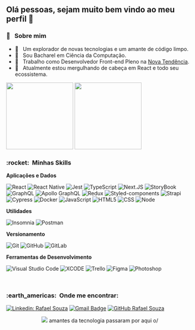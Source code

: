 ## Olá pessoas, sejam muito bem vindo ao meu perfil 👋

<h3>👨 &nbsp; Sobre mim</h3>

- 🤔 &nbsp; Um explorador de novas tecnologias e um amante de código limpo.
- 🔭 &nbsp; Sou Bacharel em Ciência da Computação.
- 💼 &nbsp; Trabalho como Desenvolvedor Front-end Pleno na <a href="https://www.ntendencia.com.br/" target="_blank" rel="noopener noreferrer">Nova Tendência</a>.
- 🌱 &nbsp; Atualmente estou mergulhando de cabeça em React e todo seu ecossistema. 

<div>
  <img height="180em" src="https://github-readme-stats.vercel.app/api?username=rafaelsouz&show_icons=true&theme=default&include_all_commits=true&count_private=true"/>
  <img height="180em" src="https://github-readme-stats.vercel.app/api/top-langs/?username=rafaelsouz&layout=compact&langs_count=7&theme=default"/>
</div>


<h3> :rocket: &nbsp;Minhas Skills </h3>

**Aplicações e Dados**

  ![React](https://img.shields.io/badge/React-20232A?style=for-the-badge&logo=react&logoColor=61DAFB)
  ![React Native](https://img.shields.io/badge/React_Native-20232A?style=for-the-badge&logo=react&logoColor=61DAFB)
  ![Jest](https://img.shields.io/badge/Jest-C21325?style=for-the-badge&logo=jest&logoColor=white)
  ![TypeScript](https://img.shields.io/badge/TypeScript-007ACC?style=for-the-badge&logo=typescript&logoColor=white)
  ![Next.JS](https://img.shields.io/badge/next.js-000000?style=for-the-badge&logo=nextdotjs&logoColor=white)
  ![StoryBook](https://img.shields.io/badge/storybook-FF4785?style=for-the-badge&logo=storybook&logoColor=white)
  ![GraphQL](https://img.shields.io/badge/GraphQl-E10098?style=for-the-badge&logo=graphql&logoColor=white)
  ![Apollo GraphQL](https://img.shields.io/badge/Apollo%20GraphQL-311C87?&style=for-the-badge&logo=Apollo%20GraphQL&logoColor=white)
  ![Redux](https://img.shields.io/badge/Redux-593D88?style=for-the-badge&logo=redux&logoColor=white)
  ![Styled-components](https://img.shields.io/badge/styled--components-DB7093?style=for-the-badge&logo=styled-components&logoColor=white)
  ![Strapi](https://img.shields.io/badge/strapi-2e7eea?style=for-the-badge&logo=strapi&logoColor=white)
  ![Cypress](https://img.shields.io/badge/Cypress-17202C?style=for-the-badge&logo=cypress&logoColor=white)
  ![Docker](https://img.shields.io/badge/Docker-2CA5E0?style=for-the-badge&logo=docker&logoColor=white)
  ![JavaScript](https://img.shields.io/badge/JavaScript-323330?style=for-the-badge&logo=javascript&logoColor=F7DF1E)
  ![HTML5](https://img.shields.io/badge/HTML5-E34F26?style=for-the-badge&logo=html5&logoColor=white)
  ![CSS](https://img.shields.io/badge/CSS3-1572B6?style=for-the-badge&logo=css3&logoColor=white)
  ![Node](https://img.shields.io/badge/Node.js-339933?style=for-the-badge&logo=nodedotjs&logoColor=white)

**Utilidades**

  ![Insomnia](https://img.shields.io/badge/Insomnia-5849be?style=for-the-badge&logo=Insomnia&logoColor=white)
  ![Postman](https://img.shields.io/badge/Postman-FF6C37?style=for-the-badge&logo=Postman&logoColor=white)

**Versionamento**

  ![Git](https://img.shields.io/badge/Git-F05032?style=for-the-badge&logo=git&logoColor=white)
  ![GitHub](https://img.shields.io/badge/GitHub-100000?style=for-the-badge&logo=github&logoColor=white)
  ![GitLab](https://img.shields.io/badge/GitLab-330F63?style=for-the-badge&logo=gitlab&logoColor=white)

**Ferramentas de Desenvolvimento**

  ![Visual Studio Code](https://img.shields.io/badge/Visual_Studio_Code-0078D4?style=for-the-badge&logo=visual%20studio%20code&logoColor=white)
  ![XCODE](https://img.shields.io/badge/Xcode-007ACC?style=for-the-badge&logo=Xcode&logoColor=white)
  ![Trello](https://img.shields.io/badge/Trello-0052CC?style=for-the-badge&logo=trello&logoColor=white)
  ![Figma](https://img.shields.io/badge/Figma-F24E1E?style=for-the-badge&logo=figma&logoColor=white)
  ![Photoshop](https://img.shields.io/badge/Adobe%20Photoshop-31A8FF?style=for-the-badge&logo=Adobe%20Photoshop&logoColor=black)

<br/>

<h3> :earth_americas: &nbsp;Onde me encontrar: </h3> 

[![Linkedin: Rafael Souza](https://img.shields.io/badge/LinkedIn-0077B5?style=for-the-badge&logo=linkedin&logoColor=white&link=https://www.linkedin.com/in/rafaelsouz/)](https://www.linkedin.com/in/rafaelsouz/)
[![Gmail Badge](https://img.shields.io/badge/Gmail-D14836?style=for-the-badge&logo=gmail&logoColor=white&link=mailto:devrafaelsouza@gmail.com)](mailto:devrafaelsouza@gmail.com)
[![GitHub Rafael Souza](https://img.shields.io/badge/GitHub-100000?style=for-the-badge&logo=github&logoColor=white)](https://github.com/rafaelsouz)

<p align='center'>
  <a href="#"><img src="https://badges.pufler.dev/visits/rafaelsouz/rafaelsouz"></a> amantes da tecnologia passaram por aqui o/ 
</p>

